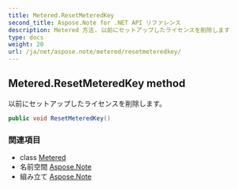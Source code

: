 ```yaml
---
title: Metered.ResetMeteredKey
second_title: Aspose.Note for .NET API リファレンス
description: Metered 方法. 以前にセットアップしたライセンスを削除します
type: docs
weight: 20
url: /ja/net/aspose.note/metered/resetmeteredkey/
---
```

## Metered.ResetMeteredKey method

以前にセットアップしたライセンスを削除します。

```csharp
public void ResetMeteredKey()
```

### 関連項目

* class [Metered](../)
* 名前空間 [Aspose.Note](../../metered/)
* 組み立て [Aspose.Note](../../../)


